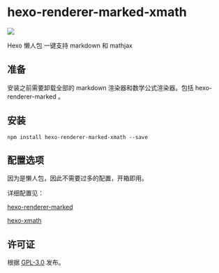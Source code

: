# hexo-renderer-marked-xmath

[![](https://img.shields.io/npm/v/hexo-renderer-marked-xmath.svg?style=flat-square)](https://www.npmjs.com/package/hexo-renderer-marked-xmath)

Hexo 懒人包 一键支持 markdown 和 mathjax


## 准备

安装之前需要卸载全部的 markdown 渲染器和数学公式渲染器。包括 hexo-renderer-marked 。

## 安装

```shell
npm install hexo-renderer-marked-xmath --save
```


## 配置选项

因为是懒人包，因此不需要过多的配置，开箱即用。

详细配置见：

[hexo-renderer-marked](https://github.com/hexojs/hexo-renderer-marked) 

[hexo-xmath](https://github.com/MHuiG/hexo-xmath/)


## 许可证

根据 [GPL-3.0](https://github.com/MHuiG/hexo-xmath/blob/main/LICENSE) 发布。
